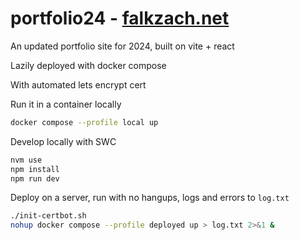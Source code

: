 # portfolio24 - [falkzach.net](falkzach.net)

An updated portfolio site for 2024, built on vite + react

Lazily deployed with docker compose

With automated lets encrypt cert

Run it in a container locally
```bash
docker compose --profile local up
```

Develop locally with SWC
```bash
nvm use
npm install
npm run dev
```

Deploy on a server, run with no hangups, logs and errors to `log.txt`
```bash
./init-certbot.sh
nohup docker compose --profile deployed up > log.txt 2>&1 &
```
